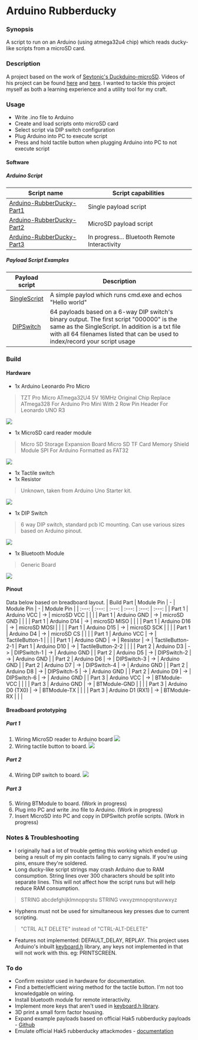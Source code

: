 # Arduino Rubberducky
### Synopsis
A script to run on an Arduino (using atmega32u4 chip) which reads ducky-like scripts from a microSD card. 

### Description
A project based on the work of [Seytonic's Duckduino-microSD](https://github.com/Seytonic/Duckduino-microSD).  Videos of his project can be found [here](https://www.youtube.com/watch?v=ksvo1WDYQ7s) and [here](https://www.youtube.com/watch?v=QrwqeI99I8E). I wanted to tackle this project myself as both a learning experience and a utility tool for my craft. 

### Usage
- Write .ino file to Arduino
- Create and load scripts onto microSD card
- Select script via DIP switch configuration
- Plug Arduino into PC to execute script
- Press and hold tactile button when plugging Arduino into PC to not execute script

#### Software
##### Arduino Script
| Script name | Script capabilities | 
| --- | --- |
| [Arduino-RubberDucky-Part1](https://github.com/dozmert/Arduino-rubberducky/blob/master/Arduino-RubberDucky-Part1/Arduino-RubberDucky-Part1.ino) | Single payload script |
| [Arduino-RubberDucky-Part2](https://github.com/dozmert/Arduino-rubberducky/blob/master/Arduino-RubberDucky-Part2/Arduino-RubberDucky-Part2.ino) | MicroSD payload script | 
| [Arduino-RubberDucky-Part3](https://github.com/dozmert/Arduino-rubberducky/blob/master/Arduino-RubberDucky-Part3/Arduino-RubberDucky-Part3.ino) | In progress... Bluetooth Remote Interactivity |

##### Payload Script Examples
| Payload script | Description |
| :---: | --- |
| [SingleScript](https://github.com/dozmert/Arduino-rubberducky/blob/master/Example%20scripts/SingleScript/script.txt) | A simple paylod which runs cmd.exe and echos "Hello world" |
| [DIPSwitch](https://github.com/dozmert/Arduino-rubberducky/tree/master/Example%20scripts/DIPSwitch) | 64 payloads based on a 6-way DIP switch's binary output. The first script "000000" is the same as the SingleScript. In addition is a txt file with all 64 filenames listed that can be used to index/record your script usage |

### Build
#### Hardware
- 1x Arduino Leonardo Pro Micro
>TZT Pro Micro ATmega32U4 5V 16MHz Original Chip Replace ATmega328 For Arduino Pro Mini With 2 Row Pin Header For Leonardo UNO R3

![](/img/build_1.jpg)

- 1x MicroSD card reader module
>Micro SD Storage Expansion Board Micro SD TF Card Memory Shield Module SPI For Arduino
> Formatted as FAT32

![](/img/build_2.jpg)

- 1x Tactile switch
- 1x Resistor
>Unknown, taken from Arduino Uno Starter kit.

![](/img/build_3.jpg)

- 1x DIP Switch 
> 6 way DIP switch, standard pcb IC mounting. Can use various sizes based on Arduino pinout.

![](/img/build_4.jpg)

- 1x Bluetooth Module
> Generic Board

![](/img/build_8.jpg)

#### Pinout
Data below based on breadboard layout.
| Build Part | Module Pin | - | Module Pin | - | Module Pin |
| :---: | :---: | :---: | :---: | :---: | :---: |
| Part 1 | Arduino VCC | -> | microSD VCC |  |  |
| Part 1 | Arduino GND | -> | microSD GND |  |  |
| Part 1 | Arduino D14 | -> | microSD MISO |  |  |
| Part 1 | Arduino D16 | -> | microSD MOSI |  |  |
| Part 1 | Arduino D15 | -> | microSD SCK |  |  |
| Part 1 | Arduino D4 | -> | microSD CS |  |  |
| Part 1 | Arduino VCC | -> | TactileButton-1 |  |  |
| Part 1 | Arduino GND | -> | Resistor | -> | TactileButton-2-1
| Part 1 | Arduino D10 | -> | TactileButton-2-2 |  |  |
| Part 2 | Arduino D3 | -> | DIPSwitch-1 | -> | Arduino GND |
| Part 2 | Arduino D5 | -> | DIPSwitch-2 | -> | Arduino GND |
| Part 2 | Arduino D6 | -> | DIPSwitch-3 | -> | Arduino GND |
| Part 2 | Arduino D7 | -> | DIPSwitch-4 | -> | Arduino GND |
| Part 2 | Arduino D8 | -> | DIPSwitch-5 | -> | Arduino GND |
| Part 2 | Arduino D9 | -> | DIPSwitch-6 | -> | Arduino GND |
| Part 3 | Arduino VCC | -> | BTModule-VCC |  |  |
| Part 3 | Arduino GND | -> | BTModule-GND |  |  |
| Part 3 | Arduino D0 (TX0) | -> | BTModule-TX |  |  |
| Part 3 | Arduino D1 (RX1) | -> | BTModule-RX |  |  |

#### Breadboard prototyping
##### Part 1
1. Wiring MicroSD reader to Arduino board
![](/img/build_5.jpg)
2. Wiring tactile button to board.
![](/img/build_6.jpg)
##### Part 2
4. Wiring DIP switch to board.
![](/img/build_7.jpg)

##### Part 3
5. Wiring BTModule to board.
(Work in progress)
7. Plug into PC and write .ino file to Arduino.
(Work in progress)
9. Insert MicroSD into PC and copy in DIPSwitch profile scripts.
(Work in progress)

### Notes & Troubleshooting
- I originally had a lot of trouble getting this working which ended up being a result of my pin contacts failing to carry signals. If you're using pins, ensure they're soldered.
- Long ducky-like script strings may crash Arduino due to RAM consumption. String lines over 300 characters should be split into separate lines. This will not affect how the script runs but will help reduce RAM consumption.
> STRING abcdefghijklmnopqrstu
> STRING vwxyzmnopqrstuvwxyz
- Hyphens must not be used for simultaneous key presses due to current scripting. 
>"CTRL ALT DELETE" instead of "CTRL-ALT-DELETE"
- Features not implemented: DEFAULT_DELAY, REPLAY. This project uses Arduino's inbuilt <a href="https://github.com/arduino-libraries/Keyboard/blob/master/src/Keyboard.h">keyboard.h</a> library, any keys not implemented in that will not work with this. eg: PRINTSCREEN.

### To do
- Confirm resistor used in hardware for documentation.
- Find a better/efficient wiring method for the tactile button. I'm not too knowledgable on wiring.
- Install bluetooth module for remote interactivity.
- Implement more keys that aren't used in [keyboard.h library](https://github.com/arduino-libraries/Keyboard/blob/master/src/Keyboard.h).
- 3D print a small form factor housing.
- Expand example payloads based on official Hak5 rubberducky payloads - [Github](https://github.com/hak5/usbrubberducky-payloads)
- Emulate official Hak5 rubberducky attackmodes - [documentation](https://docs.hak5.org/hak5-usb-rubber-ducky/attack-modes-constants-and-variables/attack-modes)
